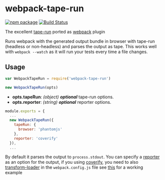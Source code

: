 # webpack-tape-run

[![npm package](https://img.shields.io/badge/npm-0.0.3-blue.svg)](https://www.npmjs.com/package/webpack-tape-run)
[![Build Status](https://travis-ci.org/syarul/webpack-tape-run.svg?branch=master)](https://travis-ci.org/syarul/webpack-tape-run)

The excellent [tape-run](https://github.com/juliangruber/tape-run) ported as [webpack](https://webpack.github.io/) plugin

Runs webpack with the generated output bundle in browser with tape-run (headless or non-headless) and parses the output as tape. 
This works well with ```webpack --watch``` as it will run your tests every time a file changes.

## Usage

```javascript
var WebpackTapeRun = require('webpack-tape-run')

new WebpackTapeRun(opts)
```
- **opts.tapeRun**: *(object)* ***optional*** tape-run options.
- **opts.reporter**: *(string)* ***optional*** reporter options.

```javascript
module.exports = {
  ...
  new WebpackTapeRun({
    tapeRun: {
      browser: 'phantomjs'
    },
    reporter: 'coverify' 
  }),
  ...
```

By default it parses the output to ```process.stdout```. You can specify a [reporter](https://github.com/sindresorhus/awesome-tap#reporters) as an option for the output, 
if you using [coverify](https://github.com/substack/coverify), you need to also [transform-loader](https://github.com/webpack-contrib/transform-loader) in 
the ```webpack.config.js``` file see [this](https://github.com/syarul/webpack-tape-run/blob/master/webpack.test.js) for a working example

